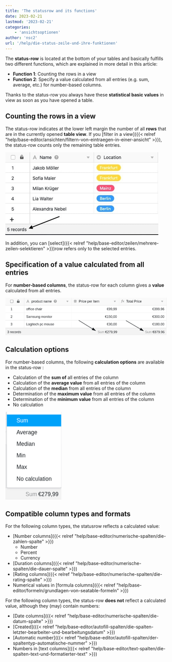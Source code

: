 ```yaml
---
title: 'The statusrow and its functions'
date: 2023-02-21
lastmod: '2023-02-21'
categories:
    - 'ansichtsoptionen'
author: 'nsc2'
url: '/help/die-status-zeile-und-ihre-funktionen'
---
```


The **status-row** is located at the bottom of your tables and basically fulfills two different functions, which are explained in more detail in this article:

- **Function 1**: Counting the rows in a view
- **Function 2**: Specify a value calculated from all entries (e.g. sum, average, etc.) for number-based columns.

Thanks to the status-row you always have these **statistical basic values** in view as soon as you have opened a table.

## Counting the rows in a view

The status-row indicates at the lower left margin the number of all **rows** that are in the currently opened **table view**. If you [filter in a view]({{< relref "help/base-editor/ansichten/filtern-von-eintraegen-in-einer-ansicht" >}}), the status-row counts only the remaining table entries.

![The statusrow always indicates the number of rows in the currently opened table view.](images/status-cell-function-1.jpg)

In addition, you can [select]({{< relref "help/base-editor/zeilen/mehrere-zeilen-selektieren" >}})row refers only to the selected entries.

## Specification of a value calculated from all entries

For **number-based columns**, the status-row for each column gives a **value** calculated from all entries.

![Calculated values in the statusrows](images/the-status-cell-function-2-1.png)

## Calculation options

For number-based columns, the following **calculation options** are available in the status-row :

- Calculation of the **sum of** all entries of the column
- Calculation of the **average value** from all entries of the column
- Calculation of the **median** from all entries of the column
- Determination of the **maximum value** from all entries of the column
- Determination of the **minimum value** from all entries of the column
- No calculation

![Calculation options of the statusrow](images/berechnungsoptionen-status-zeile.png)

## Compatible column types and formats

For the following column types, the statusrow reflects a calculated value:

- [Number columns]({{< relref "help/base-editor/numerische-spalten/die-zahlen-spalte" >}})
    - Number
    - Percent
    - Currency
- [Duration columns]({{< relref "help/base-editor/numerische-spalten/die-dauer-spalte" >}})
- [Rating columns]({{< relref "help/base-editor/numerische-spalten/die-rating-spalte" >}})
- Numerical values in [formula columns]({{< relref "help/base-editor/formeln/grundlagen-von-seatable-formeln" >}})

For the following column types, the status-row **does not** reflect a calculated value, although they (may) contain numbers:

- [Date columns]({{< relref "help/base-editor/numerische-spalten/die-datum-spalte" >}})
- [Created]({{< relref "help/base-editor/autofill-spalten/die-spalten-letzter-bearbeiter-und-bearbeitungsdatum" >}})
- [Automatic number]({{< relref "help/base-editor/autofill-spalten/der-spaltentyp-automatische-nummer" >}})
- Numbers in [text columns]({{< relref "help/base-editor/text-spalten/die-spalten-text-und-formatierter-text" >}})
